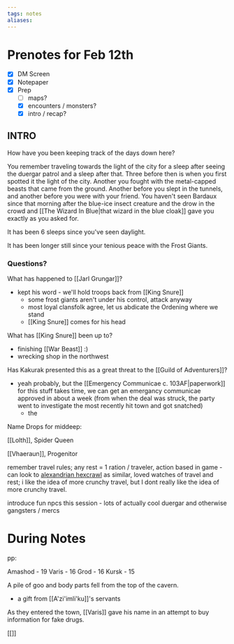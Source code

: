 ```yaml
---
tags: notes
aliases:
---
```


# Prenotes for Feb 12th
- [x] DM Screen
- [x] Notepaper
- [x] Prep
	- [ ] maps?
	- [x] encounters / monsters?
	- [x] intro / recap?
## INTRO

How have you been keeping track of the days down here?

You remember traveling towards the light of the city for a sleep after seeing the duergar patrol and a sleep after that. Three before then is when you first spotted it the light of the city. Another you fought with the metal-capped beasts that came from the ground. Another before you slept in the tunnels, and another before you were with your friend. You haven't seen Bardaux since that morning after the blue-ice insect creature and the drow in the crowd and [[The Wizard In Blue|that wizard in the blue cloak]] gave you exactly as you asked for.

It has been 6 sleeps since you've seen daylight.

It has been longer still since your tenious peace with the Frost Giants. 

### Questions?
What has happened to [[Jarl Grungar]]?
- kept his word - we'll hold troops back from [[King Snure]]
	- some frost giants aren't under his control, attack anyway
	- most loyal clansfolk agree, let us abdicate the Ordening where we stand
	- [[King Snure]] comes for his head


What has [[King Snure]] been up to?
- finishing [[War Beast]] :)
- wrecking shop in the northwest

Has Kakurak presented this as a great threat to the [[Guild of Adventurers]]?
- yeah probably, but the [[Emergency Communicae c. 103AF|paperwork]] for this stuff takes time, we can get an emergancy communicae approved in about a week (from when the deal was struck, the party went to investigate the most recently hit town and got snatched)
	- the 

Name Drops for middeep:

[[Lolth]], Spider Queen

[[Vhaeraun]], Progenitor

remember travel rules; any rest = 1 ration / traveler, action based in game - can look to [alexandrian hexcrawl](https://thealexandrian.net/wordpress/46116/roleplaying-games/5e-hexcrawl-part-3-watch-actions) as similar, loved watches of travel and rest; i like the idea of more crunchy travel, but I dont really like the idea of more crunchy travel.

introduce fun npcs this session - lots of actually cool duergar and otherwise gangsters / mercs

# During Notes
pp:

Amashod - 19
Varis - 16
Grod - 16
Kursk - 15

A pile of goo and body parts fell from the top of the cavern.
- a gift from [[A'zi'imli'ku]]'s servants

As they entered the town, [[Varis]] gave his name in an attempt to buy information for fake drugs.

[[]]
